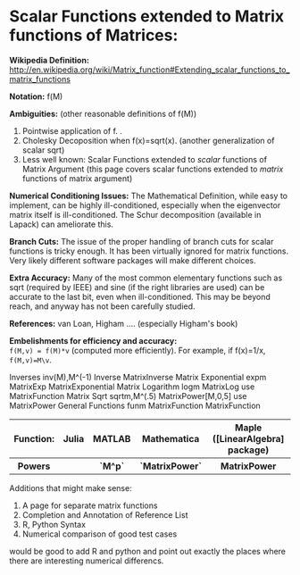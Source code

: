 # Scalar Functions extended to Matrix functions of Matrices:
**Wikipedia Definition:**
http://en.wikipedia.org/wiki/Matrix_function#Extending_scalar_functions_to_matrix_functions

**Notation:** f(M)

**Ambiguities:** (other reasonable definitions of f(M)) 

1. Pointwise application of f. . 
2. Cholesky Decoposition when f(x)=sqrt(x). (another generalization
   of scalar sqrt)
3. Less well known: Scalar Functions extended to *scalar* functions of Matrix Argument (this page covers scalar functions extended to  *matrix* functions of matrix argument)

 

**Numerical Conditioning Issues:**  The Mathematical Definition, while easy to implement, 
      can be highly ill-conditioned, especially when the eigenvector matrix itself
      is ill-conditioned.  The Schur decomposition (available in Lapack) can ameliorate this.

**Branch Cuts:**  The issue of the proper handling of branch cuts for scalar functions
              is tricky enough.  It has been virtually ignored for matrix functions.
               Very likely different software packages will make different choices.

**Extra Accuracy:**  Many of the most common elementary functions
such as sqrt (required by IEEE) and sine (if the right libraries are used) can be accurate to
                the last bit, even when ill-conditioned.  This may be beyond
                 reach, and anyway has not been carefully studied.

**References:** van Loan, Higham ....  (especially Higham's book)

**Embelishments for efficiency and accuracy:**  
 `f(M,v) = f(M)*v` (computed more efficiently).  For example, if
f(x)=1/x, `f(M,v)=M\v`.

 
                      
<table>
<tr>
<th> Function:    </th><th>   Julia </th><th>  MATLAB </th><th>            Mathematica     </th><th>       Maple ([LinearAlgebra] package) </th>
<tr><th> Powers  </th><th></th><th> `M^p` </th><th>   `MatrixPower` </th><th>     MatrixPower </tr>
Inverses                             inv(M),M^(-1)    Inverse                MatrixInverse
Matrix Exponential                   expm             MatrixExp              MatrixExponential
Matrix Logarithm                     logm             MatrixLog              use MatrixFunction
Matrix Sqrt                          sqrtm,M^(.5)     MatrixPower[M,0,5]     use MatrixPower
General Functions                    funm             MatrixFunction         MatrixFunction
</table>


Additions that might make sense:

1.  A page for separate matrix functions
2.  Completion and Annotation of Reference List
3.  R, Python Syntax
4.  Numerical comparison of good test cases

would be good to add R and python and point out exactly the places where there are interesting numerical differencs.
